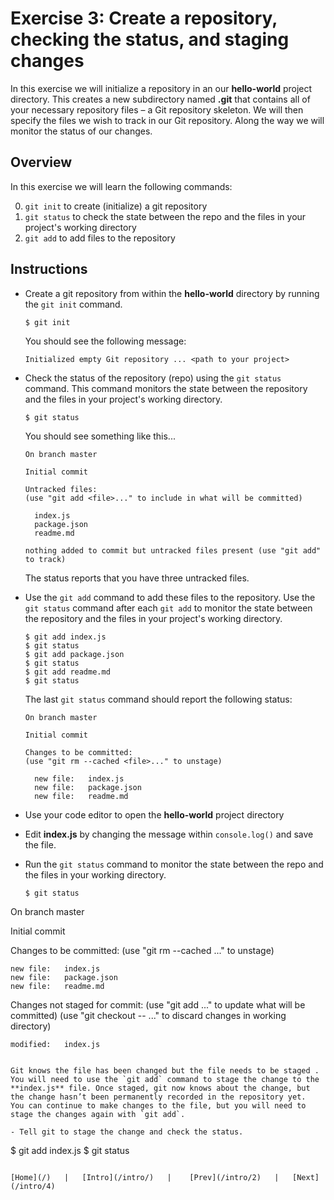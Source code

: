 # Exercise 3: Create a repository, checking the status, and staging changes

In this exercise we will initialize a repository in an our **hello-world** project directory.  This creates a new subdirectory named **.git** that contains all of your necessary repository files – a Git repository skeleton. We will then specify the files we wish to track in our Git repository.  Along the way we will monitor the status of our changes. 

## Overview

In this exercise we will learn the following commands:

0. `git init` to create (initialize) a git repository
0. `git status` to check the state between the repo and the files in your project's working directory
0. `git add` to add files to the repository

## Instructions

- Create a git repository from within the **hello-world** directory by running the `git init` command.

  ```
  $ git init
  ```
  You should see the following message:

  ```
  Initialized empty Git repository ... <path to your project>
  ```

- Check the status of the repository (repo) using the `git status` command.  This command monitors the state between the repository and the files in your project's working directory.  

  ```
  $ git status
  ```

  You should see something like this...

  ```
  On branch master

  Initial commit

  Untracked files:
  (use "git add <file>..." to include in what will be committed)

	index.js
	package.json
	readme.md

  nothing added to commit but untracked files present (use "git add" to track)
  ```

  The status reports that you have three untracked files.

- Use the `git add` command to add these files to the repository.  Use the `git status` command after each `git add` to monitor the state between the repository and the files in your project's working directory.

  ```
  $ git add index.js
  $ git status
  $ git add package.json
  $ git status
  $ git add readme.md
  $ git status
  ```

  The last `git status` command should report the following status:

  ```
  On branch master

  Initial commit

  Changes to be committed:
  (use "git rm --cached <file>..." to unstage)

	new file:   index.js
	new file:   package.json
	new file:   readme.md
  ```

- Use your code editor to open the **hello-world** project directory
- Edit **index.js** by changing the message within `console.log()` and save the file.
- Run the `git status` command to monitor the state between the repo and the files in your working directory.  



  ```
  $ git status
On branch master

Initial commit

Changes to be committed:
  (use "git rm --cached <file>..." to unstage)

	new file:   index.js
	new file:   package.json
	new file:   readme.md

Changes not staged for commit:
  (use "git add <file>..." to update what will be committed)
  (use "git checkout -- <file>..." to discard changes in working directory)

	modified:   index.js
  ```

Git knows the file has been changed but the file needs to be staged .  You will need to use the `git add` command to stage the change to the **index.js** file. Once staged, git now knows about the change, but the change hasn’t been permanently recorded in the repository yet.  You can continue to make changes to the file, but you will need to stage the changes again with `git add`.

- Tell git to stage the change and check the status.

  ```
  $ git add index.js
  $ git status
  ```

[Home](/)   |   [Intro](/intro/)   |    [Prev](/intro/2)   |   [Next](/intro/4)
